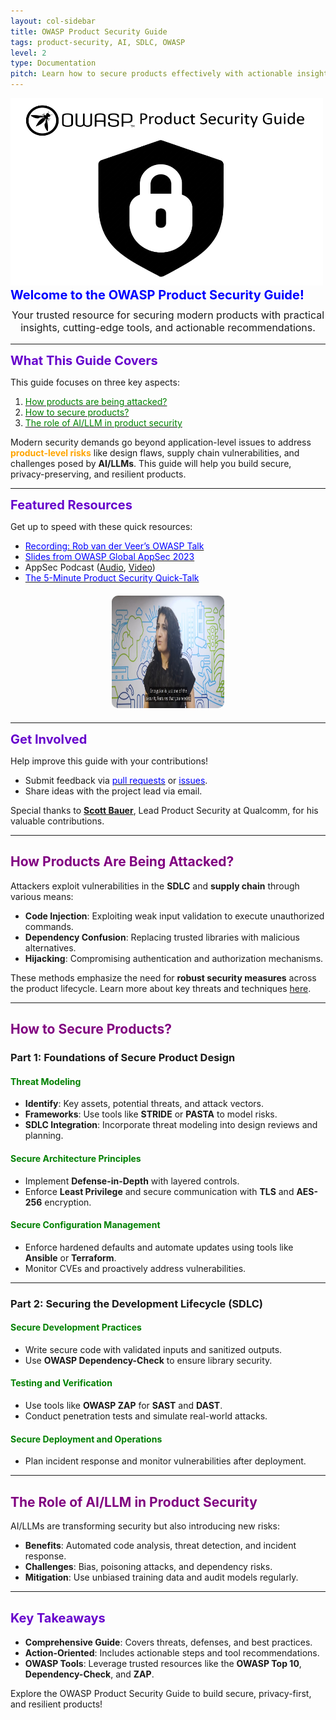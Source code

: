 ```yaml
---
layout: col-sidebar
title: OWASP Product Security Guide
tags: product-security, AI, SDLC, OWASP
level: 2
type: Documentation
pitch: Learn how to secure products effectively with actionable insights into vulnerabilities, design principles, and development lifecycle strategies. Discover the critical role of AI in modern product security.
---
```


<img src="Asset/OWASP Product Security Guide Logo.png" width="500" height="300" alt="OWASP Product Security Guide Logo">

<div style="color:blue; font-size:20px;"><b>Welcome to the OWASP Product Security Guide!</b></div>


<p style="text-align:center; font-size:16px; margin-top:10px;">
Your trusted resource for securing modern products with practical insights, cutting-edge tools, and actionable recommendations.
</p>

---

<div style="color:#6600cc; font-size:20px; font-weight:bold;">What This Guide Covers</div>

This guide focuses on three key aspects:
1. [<span style="color:green;">How products are being attacked?</span>](#how-products-are-being-attacked)
2. [<span style="color:green;">How to secure products?</span>](#how-to-secure-products)
3. [<span style="color:green;">The role of AI/LLM in product security</span>](#role-of-ai-llm-in-product-security)

Modern security demands go beyond application-level issues to address **<span style="color:orange;">product-level risks</span>** like design flaws, supply chain vulnerabilities, and challenges posed by **AI/LLMs**. This guide will help you build secure, privacy-preserving, and resilient products.

---

<div style="color:#6600cc; font-size:20px; font-weight:bold;">Featured Resources</div>

Get up to speed with these quick resources:
- [<span style="color:blue;">Recording: Rob van der Veer’s OWASP Talk</span>](https://youtu.be/ol-z_ShulCc?si=xmPFkpjrwrxNYQSX)
- [<span style="color:blue;">Slides from OWASP Global AppSec 2023</span>](https://github.com/OWASP/www-project-ai-security-and-privacy-guide/blob/main/assets/images/20230215-Rob-AIsecurity-Appsec-ForSharing.pdf?raw=true)
- AppSec Podcast ([Audio](https://www.buzzsprout.com/1730684/12313155-rob-van-der-veer-owasp-ai-security-privacy-guide), [Video](https://www.youtube.com/watch?v=SLdn3AwlCAk&))
- [<span style="color:blue;">The 5-Minute Product Security Quick-Talk</span>](https://youtu.be/D6YRQYHVHao?si=Ua_TG5tqy_YiYaVG)

<div style="text-align:center; margin:20px;">
<a href="https://youtu.be/D6YRQYHVHao?si=cMom_KcEa4sIVt6k" target="_blank" rel="noopener noreferrer">
<img src="Asset/talkvideo.jpeg" width="180" height="180" alt="5-Minute Talk Thumbnail" style="border-radius:10px;"/>
</a>
</div>

---

<div style="color:#6600cc; font-size:20px; font-weight:bold;">Get Involved</div>

Help improve this guide with your contributions!  
- Submit feedback via [<span style="color:blue;">pull requests</span>](https://owasp.org/www-project-product-security-guide/#) or [<span style="color:blue;">issues</span>](https://github.com/OWASP/www-project-product-security-guide/issues).  
- Share ideas with the project lead via email.  

Special thanks to **[Scott Bauer](https://www.linkedin.com/in/scott-bauer-90a55531/overlay/about-this-profile/)**, Lead Product Security at Qualcomm, for his valuable contributions.

---

## <span style="color:purple;">How Products Are Being Attacked?</span>

Attackers exploit vulnerabilities in the **SDLC** and **supply chain** through various means:

- **Code Injection**: Exploiting weak input validation to execute unauthorized commands.
- **Dependency Confusion**: Replacing trusted libraries with malicious alternatives.
- **Hijacking**: Compromising authentication and authorization mechanisms.

These methods emphasize the need for **robust security measures** across the product lifecycle. Learn more about key threats and techniques [here](https://jfrog.com/blog/the-importance-of-prioritizing-product-security/).

---

## <span style="color:purple;">How to Secure Products?</span>

### Part 1: Foundations of Secure Product Design

#### <span style="color:green;">Threat Modeling</span>
- **Identify**: Key assets, potential threats, and attack vectors.
- **Frameworks**: Use tools like **STRIDE** or **PASTA** to model risks.
- **SDLC Integration**: Incorporate threat modeling into design reviews and planning.

#### <span style="color:green;">Secure Architecture Principles</span>
- Implement **Defense-in-Depth** with layered controls.
- Enforce **Least Privilege** and secure communication with **TLS** and **AES-256** encryption.

#### <span style="color:green;">Secure Configuration Management</span>
- Enforce hardened defaults and automate updates using tools like **Ansible** or **Terraform**.
- Monitor CVEs and proactively address vulnerabilities.

---

### Part 2: Securing the Development Lifecycle (SDLC)

#### <span style="color:green;">Secure Development Practices</span>
- Write secure code with validated inputs and sanitized outputs.
- Use **OWASP Dependency-Check** to ensure library security.

#### <span style="color:green;">Testing and Verification</span>
- Use tools like **OWASP ZAP** for **SAST** and **DAST**.
- Conduct penetration tests and simulate real-world attacks.

#### <span style="color:green;">Secure Deployment and Operations</span>
- Plan incident response and monitor vulnerabilities after deployment.

---

## <span style="color:purple;">The Role of AI/LLM in Product Security</span>

AI/LLMs are transforming security but also introducing new risks:
- **Benefits**: Automated code analysis, threat detection, and incident response.
- **Challenges**: Bias, poisoning attacks, and dependency risks.
- **Mitigation**: Use unbiased training data and audit models regularly.

---

## <span style="color:#6600cc; font-size:20px; font-weight:bold;">Key Takeaways</span>

- **Comprehensive Guide**: Covers threats, defenses, and best practices.
- **Action-Oriented**: Includes actionable steps and tool recommendations.
- **OWASP Tools**: Leverage trusted resources like the **OWASP Top 10**, **Dependency-Check**, and **ZAP**.

Explore the OWASP Product Security Guide to build secure, privacy-first, and resilient products!
